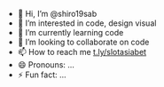 - 👋 Hi, I’m @shiro19sab
- 👀 I’m interested in code, design visual
- 🌱 I’m currently learning code
- 💞️ I’m looking to collaborate on code
- 📫 How to reach me [t.ly/slotasiabet](https://t.ly/slotasiabet1)
- 😄 Pronouns: ...
- ⚡ Fun fact: ...

<!---
shiro19sab/shiro19sab is a ✨ special ✨ repository because its `README.md` (this file) appears on your GitHub profile.
You can click the Preview link to take a look at your changes.
--->
